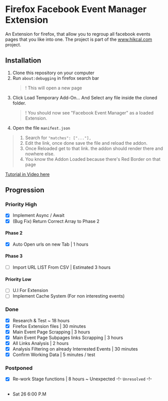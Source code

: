 # Firefox Facebook Event Manager Extension

An Extension for firefox, that allow you to regroup all facebook events pages that you like into one.
The project is part of the www.hikcal.com project. 

## Installation
1. Clone this repository on your computer
2. Run `about:debugging` in firefox search bar
    > ! This will open a new page 
3. Click Load Temporary Add-On... And Select any file inside the cloned folder.
    > ! You should now see "Facebook Event Manager" as a loaded Extension.
4. Open the file `manifest.json` 
> 1. Search for `"matches": ["..."],`
> 2. Edit the link, once done save the file and reload the addon.
> 3. Once Reloaded get to that link. the addon should render there and nowhere else.
> 4. You know the Addon Loaded because there's Red Border on that page

[Tutorial in Video here](https://youtu.be/8YndtIYHMqU?t=212 "Tutorial in Video (Youtube)")

## Progression
### Priority High
* [x] Implement Async / Await
* [x] (Bug Fix) Return Correct Array to Phase 2
#### Phase 2
* [x] Auto Open urls on new Tab | 1 hours
#### Phase 3
* [ ] Import URL LIST From CSV | Estimated 3 hours

#### Priority Low
* [ ] U.I For Extension
* [ ] Implement Cache System (For non interesting events)

### Done
* [x] Research & Test ~ 18 hours
* [x] Firefox Extension files | 30 minutes
* [x] Main Event Page Scrapping | 3 hours
* [x] Main Event Page Subpages links Scrapping | 3 hours
* [x] All Links Analysis | 2 hours
* [x] Analysis Filtering on already Interrested Events | 30 minutes
* [x] Confirm Working Data | 5 minutes / test

### Postponed
* [x] Re-work Stage functions | 8 hours ~ Unexpected -!- `Unresolved` -!-  

## <Rescoping the project>
- Sat 26 6:00 P.M 